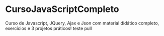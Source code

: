 # CursoJavaScriptCompleto
Curso de Javascript, JQuery, Ajax e Json com material didático completo, exercícios e 3 projetos práticos! teste pull
